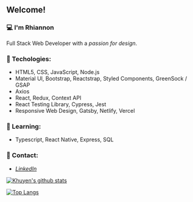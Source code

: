 ## Welcome! 


### 💻 I'm Rhiannon
  Full Stack Web Developer with a *passion for design*.<br/>
### 🌴 Techologies: 
  - HTML5, CSS, JavaScript, Node.js    
  - Material UI, Bootstrap, Reactstrap, Styled Components, GreenSock / GSAP
  - Axios
  - React, Redux, Context API
  - React Testing Library, Cypress, Jest
  - Responsive Web Design, Gatsby, Netlify, Vercel

### 🌺 Learning:
  - Typescript, React Native, Express, SQL

### 🥥 Contact:
  - *[LinkedIn](https://www.linkedin.com/in/rhiannon-stanford-35144973/)*

[![Khuyen's github stats](https://github-readme-stats.vercel.app/api?username=Qirhi&count_private=true&show_icons=true&theme=prussian&hide_rank=false)](https://github.com/anuraghazra/github-readme-stats)

[![Top Langs](https://github-readme-stats.vercel.app/api/top-langs/?username=anuraghazra)](https://github.com/anuraghazra/github-readme-stats)


<!--
       <img src="iphone.png"
       alt="iphone"
       width="500" />
-->

<!--
**Qirhi/Qirhi** is a ✨ _special_ ✨ repository because its `README.md` (this file) appears on your GitHub profile.

Here are some ideas to get you started:

- 🔭 I’m currently working on ...
- 🌱 I’m currently learning ...
- 👯 I’m looking to collaborate on ...
- 🤔 I’m looking for help with ...
- 💬 Ask me about ...
- 📫 How to reach me: ...
- 😄 Pronouns: ...
- ⚡ Fun fact: ...
-->
